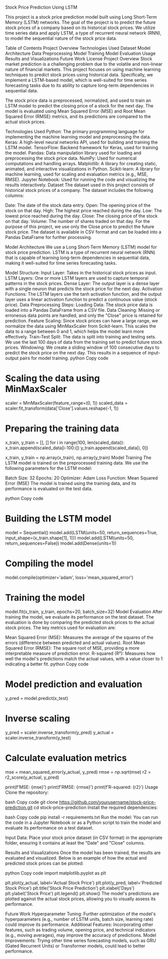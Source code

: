 Stock Price Prediction Using LSTM

This project is a stock price prediction model built using Long Short-Term Memory (LSTM) networks. The goal of the project is to predict the future stock prices of a company based on its historical stock prices. We utilize time series data and apply LSTM, a type of recurrent neural network (RNN), to model the sequential nature of the stock price data.

Table of Contents
Project Overview
Technologies Used
Dataset
Model Architecture
Data Preprocessing
Model Training
Model Evaluation
Usage
Results and Visualizations
Future Work
License
Project Overview
Stock market prediction is a challenging problem due to the volatile and non-linear nature of financial markets. This project focuses on using machine learning techniques to predict stock prices using historical data. Specifically, we implement a LSTM-based model, which is well-suited for time series forecasting tasks due to its ability to capture long-term dependencies in sequential data.

The stock price data is preprocessed, normalized, and used to train an LSTM model to predict the closing price of a stock for the next day. The model is evaluated using Mean Squared Error (MSE) and Root Mean Squared Error (RMSE) metrics, and its predictions are compared to the actual stock prices.

Technologies Used
Python: The primary programming language for implementing the machine learning model and preprocessing the data.
Keras: A high-level neural networks API, used for building and training the LSTM model.
TensorFlow: Backend framework for Keras, used for training the model.
Pandas: Data manipulation library used for loading and preprocessing the stock price data.
NumPy: Used for numerical computations and handling arrays.
Matplotlib: A library for creating static, animated, and interactive visualizations in Python.
Scikit-learn: A library for machine learning, used for scaling and evaluation metrics (e.g., MSE, RMSE).
Jupyter Notebook: Used for running the code and visualizing the results interactively.
Dataset
The dataset used in this project consists of historical stock prices of a company. The dataset includes the following columns:

Date: The date of the stock data entry.
Open: The opening price of the stock on that day.
High: The highest price reached during the day.
Low: The lowest price reached during the day.
Close: The closing price of the stock on that day.
Volume: The number of shares traded on that day.
For the purpose of this project, we use only the Close price to predict the future stock price. The dataset is available in CSV format and can be loaded into a Pandas DataFrame for further processing.

Model Architecture
We use a Long Short-Term Memory (LSTM) model for stock price prediction. LSTM is a type of recurrent neural network (RNN) that is capable of learning long-term dependencies in sequential data, making it well-suited for time series forecasting tasks.

Model Structure:
Input Layer: Takes in the historical stock prices as input.
LSTM Layers: One or more LSTM layers are used to capture temporal patterns in the stock prices.
Dense Layer: The output layer is a dense layer with a single neuron that predicts the stock price for the next day.
Activation Functions: The LSTM layers use the tanh activation function, and the output layer uses a linear activation function to predict a continuous value (stock price).
Data Preprocessing
Steps:
Loading Data: The stock price data is loaded into a Pandas DataFrame from a CSV file.
Data Cleaning: Missing or erroneous data points are handled, and only the "Close" price is retained for prediction.
Feature Scaling: Since stock prices can have a large range, we normalize the data using MinMaxScaler from Scikit-learn. This scales the data to a range between 0 and 1, which helps the model learn more effectively.
Train-Test Split: The data is split into training and testing sets. We use the last 100 days of data from the training set to predict future stock prices.
Windowing: We create a sliding window of 100 consecutive days to predict the stock price on the next day. This results in a sequence of input-output pairs for model training.
python
Copy code
# Scaling the data using MinMaxScaler
scaler = MinMaxScaler(feature_range=(0, 1))
scaled_data = scaler.fit_transform(data['Close'].values.reshape(-1, 1))

# Preparing the training data
x_train, y_train = [], []
for i in range(100, len(scaled_data)):
    x_train.append(scaled_data[i-100:i])
    y_train.append(scaled_data[i, 0])

x_train, y_train = np.array(x_train), np.array(y_train)
Model Training
The LSTM model is trained on the preprocessed training data. We use the following parameters for the LSTM model:

Batch Size: 32
Epochs: 20
Optimizer: Adam
Loss Function: Mean Squared Error (MSE)
The model is trained using the training data, and its performance is evaluated on the test data.

python
Copy code
# Building the LSTM model
model = Sequential()
model.add(LSTM(units=50, return_sequences=True, input_shape=(x_train.shape[1], 1)))
model.add(LSTM(units=50, return_sequences=False))
model.add(Dense(units=1))

# Compiling the model
model.compile(optimizer='adam', loss='mean_squared_error')

# Training the model
model.fit(x_train, y_train, epochs=20, batch_size=32)
Model Evaluation
After training the model, we evaluate its performance on the test dataset. The evaluation is done by comparing the predicted stock prices to the actual stock prices. The key metrics used for evaluation are:

Mean Squared Error (MSE): Measures the average of the squares of the errors (difference between predicted and actual values).
Root Mean Squared Error (RMSE): The square root of MSE, providing a more interpretable measure of prediction error.
R-squared (R²): Measures how well the model's predictions match the actual values, with a value closer to 1 indicating a better fit.
python
Copy code
# Model prediction and evaluation
y_pred = model.predict(x_test)

# Inverse scaling
y_pred = scaler.inverse_transform(y_pred)
y_actual = scaler.inverse_transform(y_test)

# Calculate evaluation metrics
mse = mean_squared_error(y_actual, y_pred)
rmse = np.sqrt(mse)
r2 = r2_score(y_actual, y_pred)

print(f'MSE: {mse}')
print(f'RMSE: {rmse}')
print(f'R-squared: {r2}')
Usage
Clone the repository:

bash
Copy code
git clone https://github.com/yourusername/stock-price-prediction.git
cd stock-price-prediction
Install the required dependencies:

bash
Copy code
pip install -r requirements.txt
Run the model: You can run the code in a Jupyter Notebook or as a Python script to train the model and evaluate its performance on a test dataset.

Input Data: Place your stock price dataset (in CSV format) in the appropriate folder, ensuring it contains at least the "Date" and "Close" columns.

Results and Visualizations
Once the model has been trained, the results are evaluated and visualized. Below is an example of how the actual and predicted stock prices can be plotted:

python
Copy code
import matplotlib.pyplot as plt

plt.plot(y_actual, label='Actual Stock Price')
plt.plot(y_pred, label='Predicted Stock Price')
plt.title('Stock Price Prediction')
plt.xlabel('Days')
plt.ylabel('Stock Price')
plt.legend()
plt.show()
The model's predictions are plotted against the actual stock prices, allowing you to visually assess its performance.

Future Work
Hyperparameter Tuning: Further optimization of the model's hyperparameters (e.g., number of LSTM units, batch size, learning rate) could improve its performance.
Additional Features: Incorporating other features, such as trading volume, opening price, and technical indicators (e.g., moving averages), may improve the accuracy of predictions.
Model Improvements: Trying other time series forecasting models, such as GRU (Gated Recurrent Units) or Transformer models, could lead to better performance.
